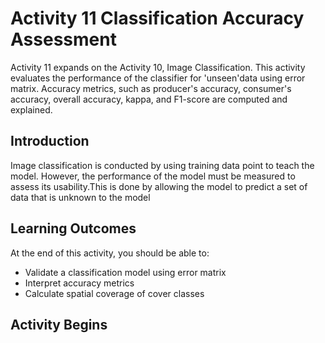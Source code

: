 # Activity 11 Classification Accuracy Assessment
Activity 11 expands on the Activity 10, Image Classification. This activity evaluates the performance of the classifier for 'unseen'data using error matrix.
Accuracy metrics, such as producer's accuracy, consumer's accuracy, overall accuracy, kappa, and F1-score are computed and explained.

## Introduction
Image classification is conducted by using training data point to teach the model. However, the performance of the model must be measured to assess its usability.This is done by allowing the model to predict a set of data that is unknown to the model





## Learning Outcomes

At the end of this activity, you should be able to:

- Validate a classification model using error matrix
- Interpret accuracy metrics
- Calculate spatial coverage of cover classes



## Activity Begins
